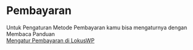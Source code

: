
# Pembayaran

Untuk Pengaturan Metode Pembayaran kamu bisa mengaturnya dengan Membaca Panduan <br>
[Mengatur Pembayaran di LokusWP](../../lokuswp/pembayaran/)
